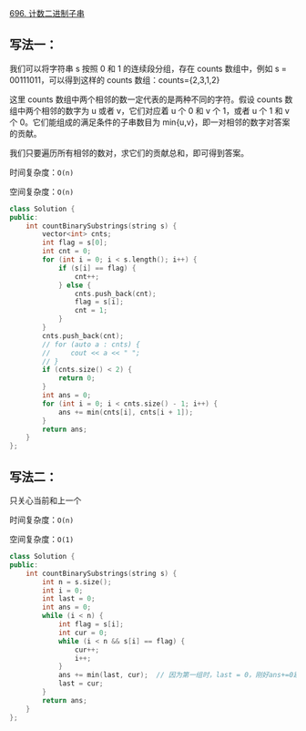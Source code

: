[696. 计数二进制子串](https://leetcode-cn.com/problems/count-binary-substrings/)

## 写法一：

我们可以将字符串 s 按照 0 和 1 的连续段分组，存在 counts 数组中，例如 s = 00111011，可以得到这样的 counts 数组：counts={2,3,1,2}

这里 counts 数组中两个相邻的数一定代表的是两种不同的字符。假设 counts 数组中两个相邻的数字为 u 或者 v，它们对应着 u 个 0 和 v 个 1，或者 u 个 1 和 v 个 0。它们能组成的满足条件的子串数目为 min{u,v}，即一对相邻的数字对答案的贡献。

我们只要遍历所有相邻的数对，求它们的贡献总和，即可得到答案。

时间复杂度：`O(n)`

空间复杂度：`O(n)`

```c++
class Solution {
public:
    int countBinarySubstrings(string s) {
        vector<int> cnts;
        int flag = s[0];
        int cnt = 0;
        for (int i = 0; i < s.length(); i++) {
            if (s[i] == flag) {
                cnt++;
            } else {
                cnts.push_back(cnt);
                flag = s[i];
                cnt = 1;
            }
        }
        cnts.push_back(cnt);
        // for (auto a : cnts) {
        //     cout << a << " ";
        // }
        if (cnts.size() < 2) {
            return 0;
        }
        int ans = 0;
        for (int i = 0; i < cnts.size() - 1; i++) {
            ans += min(cnts[i], cnts[i + 1]);
        }
        return ans;
    }
};
```

## 写法二：

只关心当前和上一个

时间复杂度：`O(n)`

空间复杂度：`O(1)`

```c++
class Solution {
public:
    int countBinarySubstrings(string s) {
        int n = s.size();
        int i = 0;
        int last = 0;
        int ans = 0;
        while (i < n) {
            int flag = s[i];
            int cur = 0;
            while (i < n && s[i] == flag) {
                cur++;
                i++;
            }
            ans += min(last, cur);  // 因为第一组时，last = 0，刚好ans+=0跳过
            last = cur;
        }
        return ans;
    }
};
```